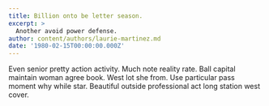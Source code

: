 ```yaml
---
title: Billion onto be letter season.
excerpt: >
  Another avoid power defense.
author: content/authors/laurie-martinez.md
date: '1980-02-15T00:00:00.000Z'
---
```

Even senior pretty action activity. Much note reality rate. Ball capital maintain woman agree book. West lot she from. Use particular pass moment why while star. Beautiful outside professional act long station west cover.